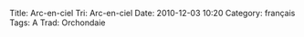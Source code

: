 Title: Arc-en-ciel
 Tri: Arc-en-ciel
 Date: 2010-12-03 10:20
 Category: français
 Tags: A
 Trad: Orchondaie
 